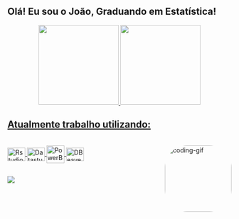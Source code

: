 ## Olá! Eu sou o João, Graduando em Estatística!
<div align="center">
  <a href="https://github.com/joaoclaudiolobato">
  <img height="180em" src="https://github-readme-stats.vercel.app/api?username=joaoclaudiolobato&show_icons=true&theme=github_dark&include_all_commits=true&count_private=true">
  <img height="180em" src="https://github-readme-stats.vercel.app/api/top-langs/?username=joaoclaudiolobato&langs_count=7&theme=github_dark"/>
</div>
  
  ## Atualmente trabalho utilizando:
<div style="display: inline_block"><br>
  <a href="https://www.r-project.org/" ><img align="center" alt="Rstudio" height="30" width="40" src="https://cdn.jsdelivr.net/gh/devicons/devicon/icons/rstudio/rstudio-original.svg">
  <a href="https://datastudio.google.com/" ><img align="center" alt="Datastudio" height="30" width="40" src="https://cdn.cdnlogo.com/logos/g/40/google-data-studio.svg">
  <a href="https://powerbi.microsoft.com/pt-br/" ><img align="center" alt="PowerBI" height="40" width="40" src="https://user-images.githubusercontent.com/96243345/147777010-06589fac-bf5c-4f92-9f1e-32a8608fd626.png">
  <a href="https://dbeaver.io/"><img align="center" alt="DBeaver" height="30" width="40" src="https://upload.wikimedia.org/wikipedia/commons/b/b5/DBeaver_logo.svg">

  
  <img align="right" alt="coding-gif" height="150" style="border-radius:50px;" src="https://i.pinimg.com/originals/e4/26/70/e426702edf874b181aced1e2fa5c6cde.gif?width=676&height=676">
</div>
  
  ##
 
<div> 
  <a href = "mailto:jcsa.lobato@gmail.com"><img src="https://img.shields.io/badge/-Gmail-%23333?style=for-the-badge&logo=gmail&logoColor=white" target="_blank"></a>

 
</div>
